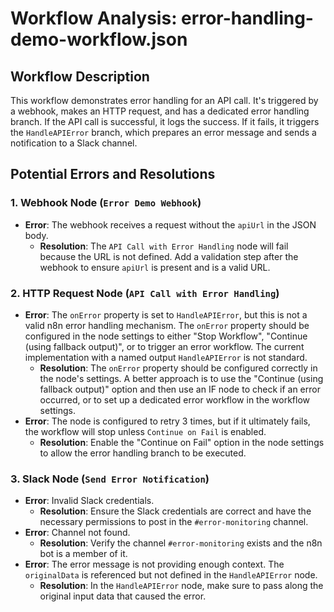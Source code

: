 # Workflow Analysis: error-handling-demo-workflow.json

## Workflow Description

This workflow demonstrates error handling for an API call. It's triggered by a webhook, makes an HTTP request, and has a dedicated error handling branch. If the API call is successful, it logs the success. If it fails, it triggers the `HandleAPIError` branch, which prepares an error message and sends a notification to a Slack channel.

## Potential Errors and Resolutions

### 1. Webhook Node (`Error Demo Webhook`)

*   **Error**: The webhook receives a request without the `apiUrl` in the JSON body.
    *   **Resolution**: The `API Call with Error Handling` node will fail because the URL is not defined. Add a validation step after the webhook to ensure `apiUrl` is present and is a valid URL.

### 2. HTTP Request Node (`API Call with Error Handling`)

*   **Error**: The `onError` property is set to `HandleAPIError`, but this is not a valid n8n error handling mechanism. The `onError` property should be configured in the node settings to either "Stop Workflow", "Continue (using fallback output)", or to trigger an error workflow. The current implementation with a named output `HandleAPIError` is not standard.
    *   **Resolution**: The `onError` property should be configured correctly in the node's settings. A better approach is to use the "Continue (using fallback output)" option and then use an IF node to check if an error occurred, or to set up a dedicated error workflow in the workflow settings.
*   **Error**: The node is configured to retry 3 times, but if it ultimately fails, the workflow will stop unless `Continue on Fail` is enabled.
    *   **Resolution**: Enable the "Continue on Fail" option in the node settings to allow the error handling branch to be executed.

### 3. Slack Node (`Send Error Notification`)

*   **Error**: Invalid Slack credentials.
    *   **Resolution**: Ensure the Slack credentials are correct and have the necessary permissions to post in the `#error-monitoring` channel.
*   **Error**: Channel not found.
    *   **Resolution**: Verify the channel `#error-monitoring` exists and the n8n bot is a member of it.
*   **Error**: The error message is not providing enough context. The `originalData` is referenced but not defined in the `HandleAPIError` node.
    *   **Resolution**: In the `HandleAPIError` node, make sure to pass along the original input data that caused the error.
